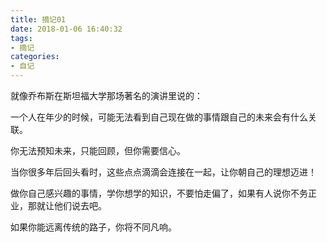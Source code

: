 ```yaml
---
title: 摘记01
date: 2018-01-06 16:40:32
tags: 
- 摘记
categories:
- 自记
---
```

就像乔布斯在斯坦福大学那场著名的演讲里说的：

一个人在年少的时候，可能无法看到自己现在做的事情跟自己的未来会有什么关联。

你无法预知未来，只能回顾，但你需要信心。

当你很多年后回头看时，这些点点滴滴会连接在一起，让你朝自己的理想迈进！

做你自己感兴趣的事情，学你想学的知识，不要怕走偏了，如果有人说你不务正业，那就让他们说去吧。

如果你能远离传统的路子，你将不同凡响。